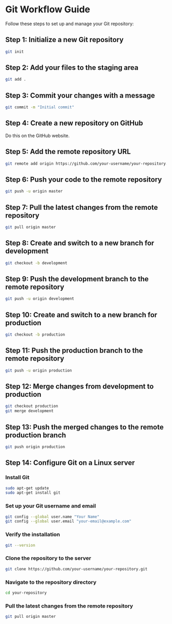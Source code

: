 

# Git Workflow Guide

Follow these steps to set up and manage your Git repository:

## Step 1: Initialize a new Git repository
```sh
git init
```

## Step 2: Add your files to the staging area
```sh
git add .
```

## Step 3: Commit your changes with a message
```sh
git commit -m "Initial commit"
```

## Step 4: Create a new repository on GitHub
Do this on the GitHub website.

## Step 5: Add the remote repository URL
```sh
git remote add origin https://github.com/your-username/your-repository.git
```

## Step 6: Push your code to the remote repository
```sh
git push -u origin master
```

## Step 7: Pull the latest changes from the remote repository
```sh
git pull origin master
```

## Step 8: Create and switch to a new branch for development
```sh
git checkout -b development
```

## Step 9: Push the development branch to the remote repository
```sh
git push -u origin development
```

## Step 10: Create and switch to a new branch for production
```sh
git checkout -b production
```

## Step 11: Push the production branch to the remote repository
```sh
git push -u origin production
```

## Step 12: Merge changes from development to production
```sh
git checkout production
git merge development
```

## Step 13: Push the merged changes to the remote production branch
```sh
git push origin production
```

## Step 14: Configure Git on a Linux server

### Install Git
```sh
sudo apt-get update
sudo apt-get install git
```

### Set up your Git username and email
```sh
git config --global user.name "Your Name"
git config --global user.email "your-email@example.com"
```

### Verify the installation
```sh
git --version
```

### Clone the repository to the server
```sh
git clone https://github.com/your-username/your-repository.git
```

### Navigate to the repository directory
```sh
cd your-repository
```

### Pull the latest changes from the remote repository
```sh
git pull origin master
```

